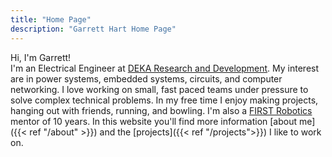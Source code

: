 ```yaml
---
title: "Home Page"
description: "Garrett Hart Home Page"
---
```


<!-- {{< lead >}}

{{< /lead >}} -->

Hi, I'm Garrett!  
 I'm an Electrical Engineer at [DEKA Research and Development](https://dekaresearch.com/). My interest are in power systems, embedded systems, circuits, and computer networking. I love working on small, fast paced teams under pressure to solve complex technical problems. In my free time I enjoy making projects, hanging out with friends, running, and bowling. I'm also a [FIRST Robotics](https://www.firstinspires.org/robotics/frc) mentor of 10 years. In this website you'll find more information [about me]({{< ref "/about" >}}) and the [projects]({{< ref "/projects">}}) I like to work on.

<!-- {{< figure src="garrett-rocket-wide.png" >}} -->
